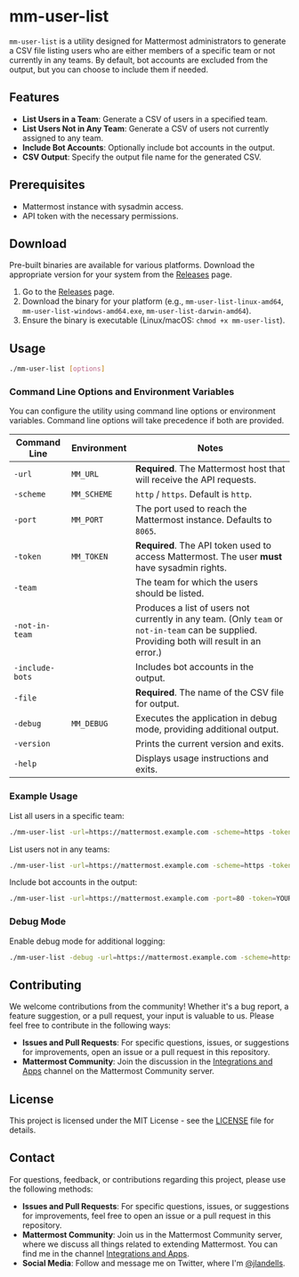 # mm-user-list

`mm-user-list` is a utility designed for Mattermost administrators to generate a CSV file listing users who are either members of a specific team or not currently in any teams. By default, bot accounts are excluded from the output, but you can choose to include them if needed.

## Features

- **List Users in a Team**: Generate a CSV of users in a specified team.
- **List Users Not in Any Team**: Generate a CSV of users not currently assigned to any team.
- **Include Bot Accounts**: Optionally include bot accounts in the output.
- **CSV Output**: Specify the output file name for the generated CSV.

## Prerequisites

- Mattermost instance with sysadmin access.
- API token with the necessary permissions.

## Download

Pre-built binaries are available for various platforms. Download the appropriate version for your system from the [Releases](https://github.com/jlandells/mm-user-list/releases) page.

1. Go to the [Releases](https://github.com/jlandells/mm-user-list/releases) page.
2. Download the binary for your platform (e.g., `mm-user-list-linux-amd64`, `mm-user-list-windows-amd64.exe`, `mm-user-list-darwin-amd64`).
3. Ensure the binary is executable (Linux/macOS: `chmod +x mm-user-list`).

## Usage

```bash
./mm-user-list [options]
```

### Command Line Options and Environment Variables

You can configure the utility using command line options or environment variables. Command line options will take precedence if both are provided.

| **Command Line**  | **Environment** | **Notes**                                                                 |
|-------------------|-----------------|----------------------------------------------------------------------------|
| `-url`            | `MM_URL`        | **Required**. The Mattermost host that will receive the API requests.      |
| `-scheme`         | `MM_SCHEME`     | `http` / `https`.  Default is `http`.                                      | 
| `-port`           | `MM_PORT`       | The port used to reach the Mattermost instance. Defaults to `8065`.         |
| `-token`          | `MM_TOKEN`      | **Required**. The API token used to access Mattermost. The user **must** have sysadmin rights. |
| `-team`           |                 | The team for which the users should be listed.                             |
| `-not-in-team`    |                 | Produces a list of users not currently in any team. (Only `team` or `not-in-team` can be supplied. Providing both will result in an error.) |
| `-include-bots`   |                 | Includes bot accounts in the output.                                       |
| `-file`           |                 | **Required**. The name of the CSV file for output.                        |
| `-debug`          | `MM_DEBUG`      | Executes the application in debug mode, providing additional output.       |
| `-version`        |                 | Prints the current version and exits.                                     |
| `-help`           |                 | Displays usage instructions and exits.                                    |

### Example Usage

List all users in a specific team:

```bash
./mm-user-list -url=https://mattermost.example.com -scheme=https -token=YOUR_API_TOKEN -team=my-team -file=users.csv
```

List users not in any teams:

```bash
./mm-user-list -url=https://mattermost.example.com -scheme=https -token=YOUR_API_TOKEN -not-in-team -file=no-team-users.csv
```

Include bot accounts in the output:

```bash
./mm-user-list -url=https://mattermost.example.com -port=80 -token=YOUR_API_TOKEN -team=my-team -include-bots -file=users-with-bots.csv
```

### Debug Mode

Enable debug mode for additional logging:

```bash
./mm-user-list -debug -url=https://mattermost.example.com -scheme=https -token=YOUR_API_TOKEN -team=my-team -file=users.csv
```

## Contributing

We welcome contributions from the community! Whether it's a bug report, a feature suggestion, or a pull request, your input is valuable to us. Please feel free to contribute in the following ways:
- **Issues and Pull Requests**: For specific questions, issues, or suggestions for improvements, open an issue or a pull request in this repository.
- **Mattermost Community**: Join the discussion in the [Integrations and Apps](https://community.mattermost.com/core/channels/integrations) channel on the Mattermost Community server.

## License

This project is licensed under the MIT License - see the [LICENSE](LICENSE) file for details.

## Contact

For questions, feedback, or contributions regarding this project, please use the following methods:
- **Issues and Pull Requests**: For specific questions, issues, or suggestions for improvements, feel free to open an issue or a pull request in this repository.
- **Mattermost Community**: Join us in the Mattermost Community server, where we discuss all things related to extending Mattermost. You can find me in the channel [Integrations and Apps](https://community.mattermost.com/core/channels/integrations).
- **Social Media**: Follow and message me on Twitter, where I'm [@jlandells](https://twitter.com/jlandells).
